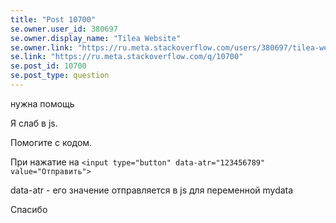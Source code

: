 ```yaml
---
title: "Post 10700"
se.owner.user_id: 380697
se.owner.display_name: "Tilea Website"
se.owner.link: "https://ru.meta.stackoverflow.com/users/380697/tilea-website"
se.link: "https://ru.meta.stackoverflow.com/q/10700"
se.post_id: 10700
se.post_type: question
---
```

<p>нужна помощь</p>
<p>Я слаб в js.</p>
<p>Помогите с кодом.</p>
<p>При нажатие на <code>&lt;input type=&quot;button&quot; data-atr=&quot;123456789&quot; value=&quot;Отправить&quot;&gt;</code></p>
<p>data-atr - его значение отправляется в js для переменной mydata</p>
<p>Спасибо</p>
